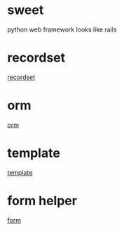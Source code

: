 
# sweet
python web framework looks like rails

# recordset
[recordset](./documents/recordset.md)

# orm
[orm](./documents/orm.md)

# template
[template](./documents/template.md)

# form helper
[form](./documents/form_helper.md)